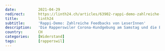```yaml
---
date:          2021-04-29
redirect:      https://linth24.ch/articles/63902-rappi-demo-zahlreiche-feedbacks-von-leserinnen
title:         linth24
subtitle:      'Rappi-Demo: Zahlreiche Feedbacks von LeserInnen'
description:   'Die Rapperswiler Corona-Kundgebung am Samstag und die Berichterstattung haben bei der Leserschaft unterschiedlichste Reaktionen ausgelöst. Linth24 mit einer Zusammenstellung.'
country:       CH
categories:    [Widerstand]
tags:          [rapperswil]
---
```

